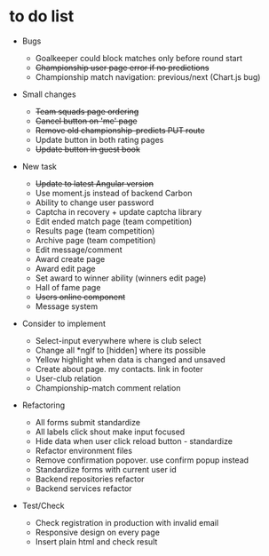 # to do list
- Bugs
    - Goalkeeper could block matches only before round start
    - ~~Championship user page error if no predictions~~
    - Championship match navigation: previous/next (Chart.js bug)

- Small changes
    - ~~Team squads page ordering~~
    - ~~Cancel button on 'me' page~~
    - ~~Remove old championship-predicts PUT route~~
    - Update button in both rating pages
    - ~~Update button in guest book~~
    
- New task
    - ~~Update to latest Angular version~~
    - Use moment.js instead of backend Carbon
    - Ability to change user password
    - Captcha in recovery + update captcha library
    - Edit ended match page (team competition)
    - Results page (team competition)
    - Archive page (team competition)
    - Edit message/comment
    - Award create page
    - Award edit page
    - Set award to winner ability (winners edit page)
    - Hall of fame page
    - ~~Users online component~~
    - Message system
    
- Consider to implement
    - Select-input everywhere where is club select
    - Change all *ngIf to [hidden] where its possible
    - Yellow highlight when data is changed and unsaved
    - Create about page. my contacts. link in footer
    - User-club relation
    - Championship-match comment relation
    
- Refactoring
    - All forms submit standardize
    - All labels click shout make input focused
    - Hide data when user click reload button - standardize
    - Refactor environment files
    - Remove confirmation popover. use confirm popup instead
    - Standardize forms with current user id
    - Backend repositories refactor
    - Backend services refactor
    
- Test/Check
    - Check registration in production with invalid email
    - Responsive design on every page
    - Insert plain html and check result